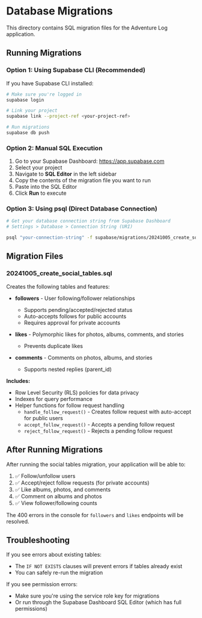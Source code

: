 # Database Migrations

This directory contains SQL migration files for the Adventure Log application.

## Running Migrations

### Option 1: Using Supabase CLI (Recommended)

If you have Supabase CLI installed:

```bash
# Make sure you're logged in
supabase login

# Link your project
supabase link --project-ref <your-project-ref>

# Run migrations
supabase db push
```

### Option 2: Manual SQL Execution

1. Go to your Supabase Dashboard: https://app.supabase.com
2. Select your project
3. Navigate to **SQL Editor** in the left sidebar
4. Copy the contents of the migration file you want to run
5. Paste into the SQL Editor
6. Click **Run** to execute

### Option 3: Using psql (Direct Database Connection)

```bash
# Get your database connection string from Supabase Dashboard
# Settings > Database > Connection String (URI)

psql "your-connection-string" -f supabase/migrations/20241005_create_social_tables.sql
```

## Migration Files

### 20241005_create_social_tables.sql

Creates the following tables and features:

- **followers** - User following/follower relationships
  - Supports pending/accepted/rejected status
  - Auto-accepts follows for public accounts
  - Requires approval for private accounts

- **likes** - Polymorphic likes for photos, albums, comments, and stories
  - Prevents duplicate likes

- **comments** - Comments on photos, albums, and stories
  - Supports nested replies (parent_id)

**Includes:**
- Row Level Security (RLS) policies for data privacy
- Indexes for query performance
- Helper functions for follow request handling
  - `handle_follow_request()` - Creates follow request with auto-accept for public users
  - `accept_follow_request()` - Accepts a pending follow request
  - `reject_follow_request()` - Rejects a pending follow request

## After Running Migrations

After running the social tables migration, your application will be able to:

1. ✅ Follow/unfollow users
2. ✅ Accept/reject follow requests (for private accounts)
3. ✅ Like albums, photos, and comments
4. ✅ Comment on albums and photos
5. ✅ View follower/following counts

The 400 errors in the console for `followers` and `likes` endpoints will be resolved.

## Troubleshooting

If you see errors about existing tables:
- The `IF NOT EXISTS` clauses will prevent errors if tables already exist
- You can safely re-run the migration

If you see permission errors:
- Make sure you're using the service role key for migrations
- Or run through the Supabase Dashboard SQL Editor (which has full permissions)
